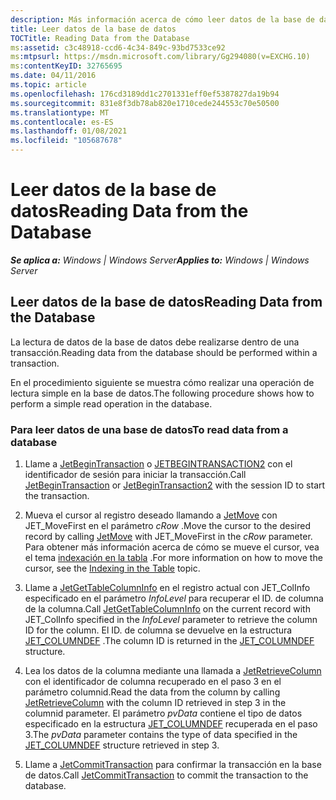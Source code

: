 ```yaml
---
description: Más información acerca de cómo leer datos de la base de datos
title: Leer datos de la base de datos
TOCTitle: Reading Data from the Database
ms:assetid: c3c48918-ccd6-4c34-849c-93bd7533ce92
ms:mtpsurl: https://msdn.microsoft.com/library/Gg294080(v=EXCHG.10)
ms:contentKeyID: 32765695
ms.date: 04/11/2016
ms.topic: article
ms.openlocfilehash: 176cd3189dd1c2701331eff0ef5387827da19b94
ms.sourcegitcommit: 831e8f3db78ab820e1710cede244553c70e50500
ms.translationtype: MT
ms.contentlocale: es-ES
ms.lasthandoff: 01/08/2021
ms.locfileid: "105687678"
---
```

# <a name="reading-data-from-the-database"></a><span data-ttu-id="30843-103">Leer datos de la base de datos</span><span class="sxs-lookup"><span data-stu-id="30843-103">Reading Data from the Database</span></span>


<span data-ttu-id="30843-104">_**Se aplica a:** Windows | Windows Server_</span><span class="sxs-lookup"><span data-stu-id="30843-104">_**Applies to:** Windows | Windows Server_</span></span>

## <a name="reading-data-from-the-database"></a><span data-ttu-id="30843-105">Leer datos de la base de datos</span><span class="sxs-lookup"><span data-stu-id="30843-105">Reading Data from the Database</span></span>

<span data-ttu-id="30843-106">La lectura de datos de la base de datos debe realizarse dentro de una transacción.</span><span class="sxs-lookup"><span data-stu-id="30843-106">Reading data from the database should be performed within a transaction.</span></span>

<span data-ttu-id="30843-107">En el procedimiento siguiente se muestra cómo realizar una operación de lectura simple en la base de datos.</span><span class="sxs-lookup"><span data-stu-id="30843-107">The following procedure shows how to perform a simple read operation in the database.</span></span>

### <a name="to-read-data-from-a-database"></a><span data-ttu-id="30843-108">Para leer datos de una base de datos</span><span class="sxs-lookup"><span data-stu-id="30843-108">To read data from a database</span></span>

1.  <span data-ttu-id="30843-109">Llame a [JetBeginTransaction](./jetbegintransaction-function.md) o [JETBEGINTRANSACTION2](./jetbegintransaction2-function.md) con el identificador de sesión para iniciar la transacción.</span><span class="sxs-lookup"><span data-stu-id="30843-109">Call [JetBeginTransaction](./jetbegintransaction-function.md) or [JetBeginTransaction2](./jetbegintransaction2-function.md) with the session ID to start the transaction.</span></span>

2.  <span data-ttu-id="30843-110">Mueva el cursor al registro deseado llamando a [JetMove](./jetmove-function.md) con JET_MoveFirst en el parámetro *cRow* .</span><span class="sxs-lookup"><span data-stu-id="30843-110">Move the cursor to the desired record by calling [JetMove](./jetmove-function.md) with JET_MoveFirst in the *cRow* parameter.</span></span> <span data-ttu-id="30843-111">Para obtener más información acerca de cómo se mueve el cursor, vea el tema [indexación en la tabla](./indexing-in-the-table.md) .</span><span class="sxs-lookup"><span data-stu-id="30843-111">For more information on how to move the cursor, see the [Indexing in the Table](./indexing-in-the-table.md) topic.</span></span>

3.  <span data-ttu-id="30843-112">Llame a [JetGetTableColumnInfo](./jetgettablecolumninfo-function.md) en el registro actual con JET_ColInfo especificado en el parámetro *InfoLevel* para recuperar el ID. de columna de la columna.</span><span class="sxs-lookup"><span data-stu-id="30843-112">Call [JetGetTableColumnInfo](./jetgettablecolumninfo-function.md) on the current record with JET_ColInfo specified in the *InfoLevel* parameter to retrieve the column ID for the column.</span></span> <span data-ttu-id="30843-113">El ID. de columna se devuelve en la estructura [JET_COLUMNDEF](./jet-columndef-structure.md) .</span><span class="sxs-lookup"><span data-stu-id="30843-113">The column ID is returned in the [JET_COLUMNDEF](./jet-columndef-structure.md) structure.</span></span>

4.  <span data-ttu-id="30843-114">Lea los datos de la columna mediante una llamada a [JetRetrieveColumn](./jetretrievecolumn-function.md) con el identificador de columna recuperado en el paso 3 en el parámetro columnid.</span><span class="sxs-lookup"><span data-stu-id="30843-114">Read the data from the column by calling [JetRetrieveColumn](./jetretrievecolumn-function.md) with the column ID retrieved in step 3 in the columnid parameter.</span></span> <span data-ttu-id="30843-115">El parámetro *pvData* contiene el tipo de datos especificado en la estructura [JET_COLUMNDEF](./jet-columndef-structure.md) recuperada en el paso 3.</span><span class="sxs-lookup"><span data-stu-id="30843-115">The *pvData* parameter contains the type of data specified in the [JET_COLUMNDEF](./jet-columndef-structure.md) structure retrieved in step 3.</span></span>

5.  <span data-ttu-id="30843-116">Llame a [JetCommitTransaction](./jetcommittransaction-function.md) para confirmar la transacción en la base de datos.</span><span class="sxs-lookup"><span data-stu-id="30843-116">Call [JetCommitTransaction](./jetcommittransaction-function.md) to commit the transaction to the database.</span></span>
